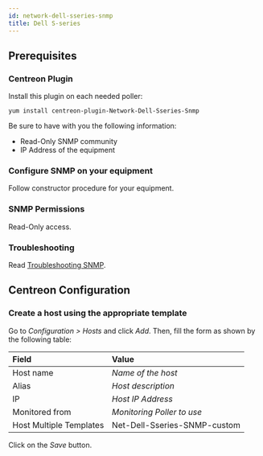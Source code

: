 ```yaml
---
id: network-dell-sseries-snmp
title: Dell S-series
---
```


## Prerequisites

### Centreon Plugin

Install this plugin on each needed poller:

``` shell
yum install centreon-plugin-Network-Dell-Sseries-Snmp
```

Be sure to have with you the following information:

  - Read-Only SNMP community
  - IP Address of the equipment

### Configure SNMP on your equipment

Follow constructor procedure for your equipment.

### SNMP Permissions

Read-Only access.

### Troubleshooting

Read [Troubleshooting
SNMP](../getting-started/how-to-guides/troubleshooting-plugins/#snmpv3-options-mapping).

## Centreon Configuration

### Create a host using the appropriate template

Go to *Configuration \> Hosts* and click *Add*. Then, fill the form as shown by
the following table:

| Field                                | Value                        |
| :----------------------------------- | :--------------------------- |
| Host name                            | *Name of the host*           |
| Alias                                | *Host description*           |
| IP                                   | *Host IP Address*            |
| Monitored from                       | *Monitoring Poller to use*   |
| Host Multiple Templates              | Net-Dell-Sseries-SNMP-custom |

Click on the *Save* button.
